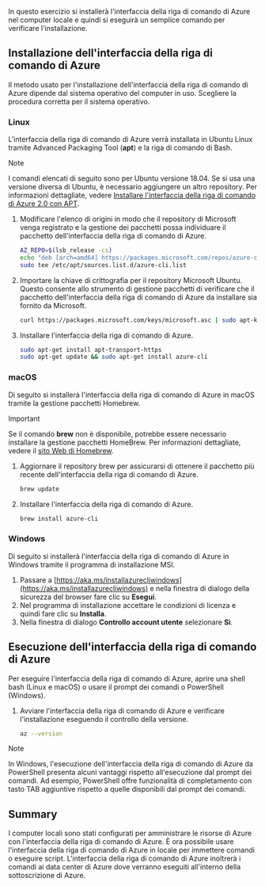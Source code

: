 
In questo esercizio si installerà l'interfaccia della riga di comando di Azure nel computer locale e quindi si eseguirà un semplice comando per verificare l'installazione. 

## <a name="installing-the-azure-cli"></a>Installazione dell'interfaccia della riga di comando di Azure
Il metodo usato per l'installazione dell'interfaccia della riga di comando di Azure dipende dal sistema operativo del computer in uso. Scegliere la procedura corretta per il sistema operativo.

### <a name="linux"></a>Linux
L'interfaccia della riga di comando di Azure verrà installata in Ubuntu Linux tramite Advanced Packaging Tool (**apt**) e la riga di comando di Bash.

> [!NOTE]
> I comandi elencati di seguito sono per Ubuntu versione 18.04. Se si usa una versione diversa di Ubuntu, è necessario aggiungere un altro repository. Per informazioni dettagliate, vedere [Installare l'interfaccia della riga di comando di Azure 2.0 con APT](https://docs.microsoft.com/cli/azure/install-azure-cli-apt).

1. Modificare l'elenco di origini in modo che il repository di Microsoft venga registrato e la gestione dei pacchetti possa individuare il pacchetto dell'interfaccia della riga di comando di Azure.

    ```bash
    AZ_REPO=$(lsb_release -cs)
    echo "deb [arch=amd64] https://packages.microsoft.com/repos/azure-cli/ $AZ_REPO main" | \
    sudo tee /etc/apt/sources.list.d/azure-cli.list
    ```
1. Importare la chiave di crittografia per il repository Microsoft Ubuntu. Questo consente allo strumento di gestione pacchetti di verificare che il pacchetto dell'interfaccia della riga di comando di Azure da installare sia fornito da Microsoft.

    ```bash
    curl https://packages.microsoft.com/keys/microsoft.asc | sudo apt-key add -
    ```
1. Installare l'interfaccia della riga di comando di Azure.

    ```bash
    sudo apt-get install apt-transport-https
    sudo apt-get update && sudo apt-get install azure-cli
    ```

### <a name="macos"></a>macOS
Di seguito si installerà l'interfaccia della riga di comando di Azure in macOS tramite la gestione pacchetti Homebrew.

> [!IMPORTANT]
> Se il comando **brew** non è disponibile, potrebbe essere necessario installare la gestione pacchetti HomeBrew. Per informazioni dettagliate, vedere il [sito Web di Homebrew](https://brew.sh/).

1. Aggiornare il repository brew per assicurarsi di ottenere il pacchetto più recente dell'interfaccia della riga di comando di Azure.

    ```bash
    brew update
    ```
1. Installare l'interfaccia della riga di comando di Azure.

    ```bash
    brew install azure-cli
    ```

### <a name="windows"></a>Windows
Di seguito si installerà l'interfaccia della riga di comando di Azure in Windows tramite il programma di installazione MSI.

1. Passare a [https://aka.ms/installazurecliwindows](https://aka.ms/installazurecliwindows) e nella finestra di dialogo della sicurezza del browser fare clic su **Esegui**.
1. Nel programma di installazione accettare le condizioni di licenza e quindi fare clic su **Installa**.
1. Nella finestra di dialogo **Controllo account utente** selezionare **Sì**.

## <a name="running-the-azure-cli"></a>Esecuzione dell'interfaccia della riga di comando di Azure
Per eseguire l'interfaccia della riga di comando di Azure, aprire una shell bash (Linux e macOS) o usare il prompt dei comandi o PowerShell (Windows).

1. Avviare l'interfaccia della riga di comando di Azure e verificare l'installazione eseguendo il controllo della versione.

    ```bash
    az --version
    ```

> [!NOTE]
> In Windows, l'esecuzione dell'interfaccia della riga di comando di Azure da PowerShell presenta alcuni vantaggi rispetto all'esecuzione dal prompt dei comandi. Ad esempio, PowerShell offre funzionalità di completamento con tasto TAB aggiuntive rispetto a quelle disponibili dal prompt dei comandi. 

## <a name="summary"></a>Summary
I computer locali sono stati configurati per amministrare le risorse di Azure con l'interfaccia della riga di comando di Azure. È ora possibile usare l'interfaccia della riga di comando di Azure in locale per immettere comandi o eseguire script. L'interfaccia della riga di comando di Azure inoltrerà i comandi ai data center di Azure dove verranno eseguiti all'interno della sottoscrizione di Azure.
